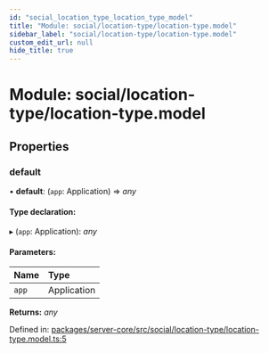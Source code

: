 ```yaml
---
id: "social_location_type_location_type_model"
title: "Module: social/location-type/location-type.model"
sidebar_label: "social/location-type/location-type.model"
custom_edit_url: null
hide_title: true
---
```


# Module: social/location-type/location-type.model

## Properties

### default

• **default**: (`app`: Application) => *any*

#### Type declaration:

▸ (`app`: Application): *any*

#### Parameters:

Name | Type |
:------ | :------ |
`app` | Application |

**Returns:** *any*

Defined in: [packages/server-core/src/social/location-type/location-type.model.ts:5](https://github.com/xr3ngine/xr3ngine/blob/a16a45d7e/packages/server-core/src/social/location-type/location-type.model.ts#L5)
